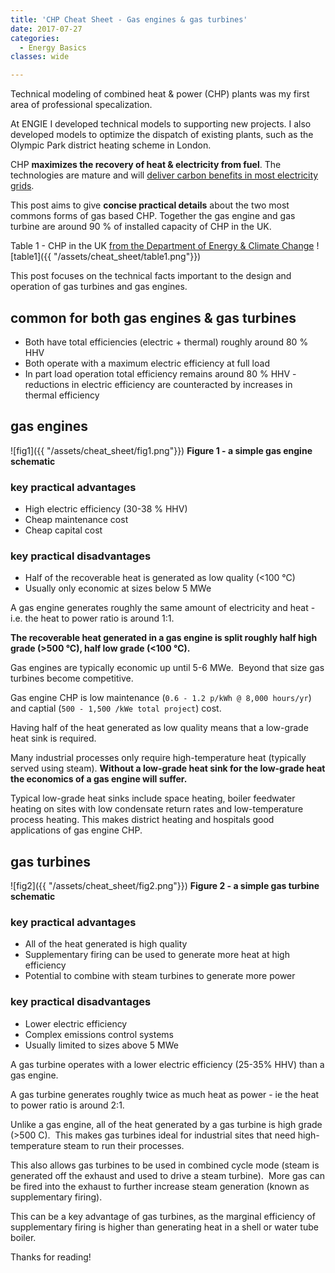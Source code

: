 ```yaml
---
title: 'CHP Cheat Sheet - Gas engines & gas turbines'
date: 2017-07-27
categories:
  - Energy Basics
classes: wide

---
```


Technical modeling of combined heat & power (CHP) plants was my first area of professional specalization.

At ENGIE I developed technical models to supporting new projects.  I also developed models to optimize the dispatch of existing plants, such as the Olympic Park district heating scheme in London.

CHP **maximizes the recovery of heat & electricity from fuel**. The technologies are mature and will [deliver carbon benefits in most electricity grids](http://adgefficiency.com/does-combined-heat-power-provide-a-carbon-benefit/).

This post aims to give **concise practical details** about the two most commons forms of gas based CHP. Together the gas engine and gas turbine are around 90 % of installed capacity of CHP in the UK.

Table 1 - CHP in the UK [from the Department of Energy & Climate Change](http://chptools.decc.gov.uk/app/reporting/index/viewtable/token/2)
![table1]({{ "/assets/cheat_sheet/table1.png"}}) 

This post focuses on the technical facts important to the design and operation of gas turbines and gas engines.

## common for both gas engines & gas turbines

- Both have total efficiencies (electric + thermal) roughly around 80 % HHV
- Both operate with a maximum electric efficiency at full load
- In part load operation total efficiency remains around 80 % HHV - reductions in electric efficiency are counteracted by increases in thermal efficiency

## gas engines

![fig1]({{ "/assets/cheat_sheet/fig1.png"}}) 
**Figure 1 - a simple gas engine schematic**

### key practical advantages

* High electric efficiency (30-38 % HHV)
* Cheap maintenance cost
* Cheap capital cost

### key practical disadvantages

* Half of the recoverable heat is generated as low quality (<100 °C)
* Usually only economic at sizes below 5 MWe

A gas engine generates roughly the same amount of electricity and heat - i.e. the heat to power ratio is around 1:1.

**The recoverable heat generated in a gas engine is split roughly half high grade (>500 °C), half low grade (<100 °C).**

Gas engines are typically economic up until 5-6 MWe.  Beyond that size gas turbines become competitive.

Gas engine CHP is low maintenance (`0.6 - 1.2 p/kWh @ 8,000 hours/yr`) and captial (`500 - 1,500 /kWe total project`) cost.

Having half of the heat generated as low quality means that a low-grade heat sink is required.

Many industrial processes only require high-temperature heat (typically served using steam). **Without a low-grade heat sink for the low-grade heat the economics of a gas engine will suffer.**

Typical low-grade heat sinks include space heating, boiler feedwater heating on sites with low condensate return rates and low-temperature process heating. This makes district heating and hospitals good applications of gas engine CHP.

## gas turbines

![fig2]({{ "/assets/cheat_sheet/fig2.png"}}) 
**Figure 2 - a simple gas turbine schematic**

### key practical advantages

* All of the heat generated is high quality
* Supplementary firing can be used to generate more heat at high efficiency
* Potential to combine with steam turbines to generate more power

### key practical disadvantages

* Lower electric efficiency
* Complex emissions control systems
* Usually limited to sizes above 5 MWe

A gas turbine operates with a lower electric efficiency (25-35% HHV) than a gas engine.

A gas turbine generates roughly twice as much heat as power - ie the heat to power ratio is around 2:1.

Unlike a gas engine, all of the heat generated by a gas turbine is high grade (>500 C).  This makes gas turbines ideal for industrial sites that need high-temperature steam to run their processes.

This also allows gas turbines to be used in combined cycle mode (steam is generated off the exhaust and used to drive a steam turbine).  More gas can be fired into the exhaust to further increase steam generation (known as supplementary firing).

This can be a key advantage of gas turbines, as the marginal efficiency of supplementary firing is higher than generating heat in a shell or water tube boiler.

Thanks for reading!
